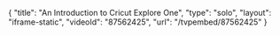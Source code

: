 {
    "title": "An Introduction to Cricut Explore One",
    "type": "solo",
    "layout": "iframe-static",
    "videoId": "87562425",
    "url": "\/tvpembed\/87562425"
}